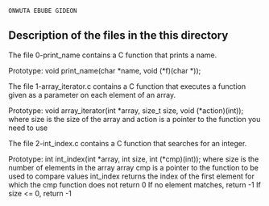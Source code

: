 ```
ONWUTA EBUBE GIDEON
```
## Description of the files in the this directory

The file 0-print_name contains a C function that prints a name.

Prototype: void print_name(char *name, void (*f)(char *));

The file 1-array_iterator.c contains a C function that executes a function given as a parameter on each element of an array.

Prototype: void array_iterator(int *array, size_t size, void (*action)(int));
where size is the size of the array
and action is a pointer to the function you need to use

The file 2-int_index.c contains a C function that searches for an integer.

Prototype: int int_index(int *array, int size, int (*cmp)(int));
where size is the number of elements in the array array
cmp is a pointer to the function to be used to compare values
int_index returns the index of the first element for which the cmp function does not return 0
If no element matches, return -1
If size <= 0, return -1

